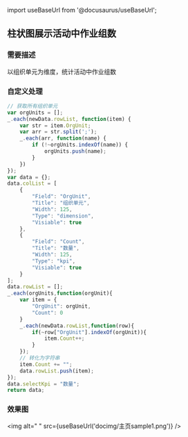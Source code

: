 
import useBaseUrl from '@docusaurus/useBaseUrl';

## 柱状图展示活动中作业组数
### 需要描述
以组织单元为维度，统计活动中作业组数
### 自定义处理
```js
// 获取所有组织单元
var orgUnits = [];
_.each(newData.rowList, function(item) {
    var str = item.OrgUnit;
    var arr = str.split(';');
    _.each(arr, function(name) {
        if (!~orgUnits.indexOf(name)) {
            orgUnits.push(name);
        }
    })
});
var data = {};
data.colList = [
    {
        "Field": "OrgUnit",
        "Title": "组织单元",
        "Width": 125,
        "Type": "dimension",
        "Visiable": true
    }, 
    {
        "Field": "Count",
        "Title": "数量",
        "Width": 125,
        "Type": "kpi",
        "Visiable": true
    }
];
data.rowList = [];
_.each(orgUnits,function(orgUnit){
    var item = {
        "OrgUnit": orgUnit,
        "Count": 0
    }
    _.each(newData.rowList,function(row){
        if(~row["OrgUnit"].indexOf(orgUnit)){
            item.Count++;
        }
    });
    // 转化为字符串
    item.Count += "";
    data.rowList.push(item);
});
data.selectKpi = "数量";
return data;
```

### 效果图
<img alt=" " src={useBaseUrl('docimg/主页sample1.png')} />

